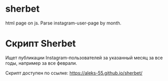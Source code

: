 # sherbet
html page on js. Parse instagram-user-page by month.

# Скрипт Sherbet
Ищет публикации Instagram-пользователей за указанный месяц за все годы, например за все феврали.

Скрипт доступен по ссылке:
https://aleks-55.github.io/sherbet/